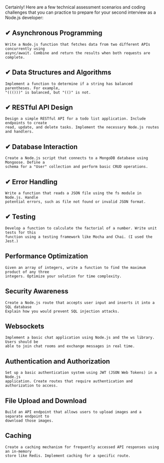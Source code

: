 Certainly! Here are a few technical assessment scenarios and coding challenges that you can practice to prepare for your second interview as a Node.js developer:

## ✔ Asynchronous Programming
    Write a Node.js function that fetches data from two different APIs concurrently using
    async/await. Combine and return the results when both requests are complete.

## ✔ Data Structures and Algorithms
    Implement a function to determine if a string has balanced parentheses. For example, 
    "((()))" is balanced, but "(()" is not.

## ✔ RESTful API Design
    Design a simple RESTful API for a todo list application. Include endpoints to create
    read, update, and delete tasks. Implement the necessary Node.js routes and handlers.

## ✔ Database Interaction
    Create a Node.js script that connects to a MongoDB database using Mongoose. Define a
    schema for a "User" collection and perform basic CRUD operations.

## ✔ Error Handling
    Write a function that reads a JSON file using the fs module in Node.js. Handle
    potential errors, such as file not found or invalid JSON format.

## ✔ Testing
    Develop a function to calculate the factorial of a number. Write unit tests for this
    function using a testing framework like Mocha and Chai. (I used the Jest.)

##  Performance Optimization
    Given an array of integers, write a function to find the maximum product of any three
    integers. Optimize your solution for time complexity.

##  Security Awareness
    Create a Node.js route that accepts user input and inserts it into a SQL database
    Explain how you would prevent SQL injection attacks.

##  Websockets
    Implement a basic chat application using Node.js and the ws library. Users should be
    able to join chat rooms and exchange messages in real time.

##  Authentication and Authorization
    Set up a basic authentication system using JWT (JSON Web Tokens) in a Node.js
    application. Create routes that require authentication and authorization to access.

##  File Upload and Download
    Build an API endpoint that allows users to upload images and a separate endpoint to
    download those images.

##  Caching
    Create a caching mechanism for frequently accessed API responses using an in-memory
    store like Redis. Implement caching for a specific route.